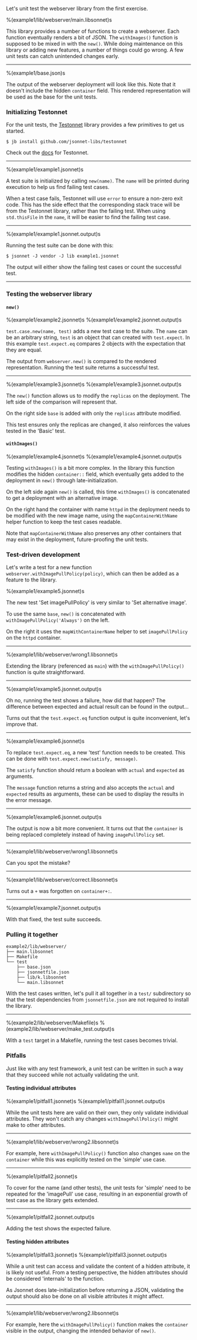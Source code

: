 Let's unit test the webserver library from the first exercise.

%(example1/lib/webserver/main.libsonnet)s

This library provides a number of functions to create a webserver. Each function
eventually renders a bit of JSON. The `withImages()` function is supposed to be mixed in
with the `new()`. While doing maintenance on this library or adding new features,
a number of things could go wrong. A few unit tests can catch unintended changes early.

---

%(example1/base.json)s

The output of the webserver deployment will look like this. Note that it doesn't include
the hidden `container` field. This rendered representation will be used as the base for
the unit tests.

### Initializing Testonnet

For the unit tests, the [Testonnet](https://github.com/jsonnet-libs/testonnet) library
provides a few primitives to get us started.

`$ jb install github.com/jsonnet-libs/testonnet`

Check out the [docs](https://github.com/jsonnet-libs/testonnet/blob/master/docs/README.md) for Testonnet.

---

%(example1/example1.jsonnet)s

A test suite is initialized by calling `new(name)`. The `name` will be printed during
execution to help us find failing test cases.

When a test case fails, Testonnet will use `error` to ensure a non-zero exit code. This
has the side effect that the corresponding stack trace will be from the Testonnet
library, rather than the failing test. When using `std.thisFile` in the `name`, it will
be easier to find the failing test case.

---

%(example1/example1.jsonnet.output)s

Running the test suite can be done with this:

`$ jsonnet -J vendor -J lib example1.jsonnet`

The output will either show the failing test cases or count the successful test.

---

### Testing the webserver library

#### `new()`

%(example1/example2.jsonnet)s
%(example1/example2.jsonnet.output)s

`test.case.new(name, test)` adds a new test case to the suite. The `name` can be an
arbitrary string, `test` is an object that can created with `test.expect`. In this
example `test.expect.eq` compares 2 objects with the expectation that they are equal.

The output from `webserver.new()` is compared to the rendered representation. Running the
test suite returns a successful test.

---

%(example1/example3.jsonnet)s
%(example1/example3.jsonnet.output)s

The `new()` function allows us to modify the `replicas` on the deployment. The left side
of the comparison will represent that.

On the right side `base` is added with only the `replicas` attribute modified.

This test ensures only the replicas are changed, it also reinforces the values tested in
the 'Basic' test.

#### `withImages()`

%(example1/example4.jsonnet)s
%(example1/example4.jsonnet.output)s

Testing `withImages()` is a bit more complex. In the library this function modifies the
hidden `container::` field, which eventually gets added to the deployment in `new()`
through late-initialization.

On the left side again `new()` is called, this time `withImages()` is concatenated to get
a deployment with an alternative image.

On the right hand the container with name `httpd` in the deployment needs to be modified
with the new image name, using the `mapContainerWithName` helper function to keep the
test cases readable.

Note that `mapContainerWithName` also preserves any other containers that may exist in
the deployment, future-proofing the unit tests.

### Test-driven development

Let's write a test for a new function `webserver.withImagePullPolicy(policy)`, which can
then be added as a feature to the library.

%(example1/example5.jsonnet)s

The new test 'Set imagePullPolicy' is very similar to 'Set alternative image'.

To use the same `base`, `new()` is concatenated with
`withImagePullPolicy('Always')` on the left.

On the right it uses the `mapWithContainerName` helper to set `imagePullPolicy` on the
`httpd` container.

---

%(example1/lib/webserver/wrong1.libsonnet)s

Extending the library (referenced as `main`) with the `withImagePullPolicy()` function is
quite straightforward.

---

%(example1/example5.jsonnet.output)s

Oh no, running the test shows a failure, how did that happen? The difference between
expected and actual result can be found in the output...

Turns out that the `test.expect.eq` function output is quite inconvenient, let's improve
that.

---

%(example1/example6.jsonnet)s

To replace `test.expect.eq`, a new 'test' function needs to be created. This can be done
with `test.expect.new(satisfy, message)`.

The `satisfy` function should return a boolean with `actual` and `expected` as arguments.

The `message` function returns a string and also accepts the `actual` and `expected`
results as arguments, these can be used to display the results in the error message.

---

%(example1/example6.jsonnet.output)s

The output is now a bit more convenient. It turns out that the `container` is being
replaced completely instead of having `imagePullPolicy` set.

---

%(example1/lib/webserver/wrong1.libsonnet)s

Can you spot the mistake?

---

%(example1/lib/webserver/correct.libsonnet)s

Turns out a `+` was forgotten on `container+:`.

---

%(example1/example7.jsonnet.output)s

With that fixed, the test suite succeeds.

### Pulling it together

```
example2/lib/webserver/
├── main.libsonnet
├── Makefile
└── test
    ├── base.json
    ├── jsonnetfile.json
    ├── lib/k.libsonnet
    └── main.libsonnet
```

With the test cases written, let's pull it all together in a `test/` subdirectory so that
the test dependencies from `jsonnetfile.json` are not required to install the library.

---

%(example2/lib/webserver/Makefile)s
%(example2/lib/webserver/make_test.output)s

With a `test` target in a Makefile, running the test cases becomes trivial.

### Pitfalls

Just like with any test framework, a unit test can be written in such a way that they
succeed while not actually validating the unit.

#### Testing individual attributes

%(example1/pitfall1.jsonnet)s
%(example1/pitfall1.jsonnet.output)s

While the unit tests here are valid on their own, they only validate individual
attributes. They won't catch any changes `withImagePullPolicy()` might make to other
attributes.

---

%(example1/lib/webserver/wrong2.libsonnet)s

For example, here `withImagePullPolicy()` function also changes `name` on the
`container` while this was explicitly tested on the 'simple' use case.

---

%(example1/pitfall2.jsonnet)s

To cover for the name (and other tests), the unit tests for 'simple' need to be repeated
for the 'imagePull' use case, resulting in an exponential growth of test case as the
library gets extended.

---

%(example1/pitfall2.jsonnet.output)s

Adding the test shows the expected failure.

#### Testing hidden attributes

%(example1/pitfall3.jsonnet)s
%(example1/pitfall3.jsonnet.output)s

While a unit test can access and validate the content of a hidden attribute, it is likely
not useful. From a testing perspective, the hidden attributes should be considered
'internals' to the function.

As Jsonnet does late-initialization before returning a JSON, validating the output should
also be done on all visible attributes it might affect.

---

%(example1/lib/webserver/wrong2.libsonnet)s

For example, here the `withImagePullPolicy()` function makes the `container` visible in
the output, changing the intended behavior of `new()`.
